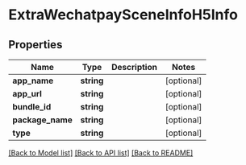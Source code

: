 # ExtraWechatpaySceneInfoH5Info

## Properties
Name | Type | Description | Notes
------------ | ------------- | ------------- | -------------
**app_name** | **string** |  | [optional] 
**app_url** | **string** |  | [optional] 
**bundle_id** | **string** |  | [optional] 
**package_name** | **string** |  | [optional] 
**type** | **string** |  | [optional] 

[[Back to Model list]](../../README.md#documentation-for-models) [[Back to API list]](../../README.md#documentation-for-api-endpoints) [[Back to README]](../../README.md)



